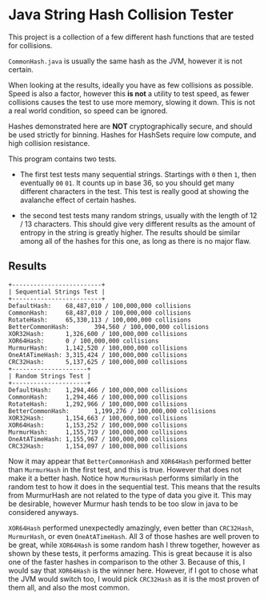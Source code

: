 
# Java String Hash Collision Tester

This project is a collection of a few different hash functions that are tested for collisions.

`CommonHash.java` is usually the same hash as the JVM, however it is not certain.

When looking at the results, ideally you have as few collisions as possible. Speed is also a factor, however this **is not** a utility to test speed, as fewer collisions causes the test to use more memory, slowing it down. This is not a real world condition, so speed can be ignored.

Hashes demonstrated here are **NOT** cryptographically secure, and should be used strictly for binning. Hashes for HashSets require low compute, and high collision resistance.


This program contains two tests. 

- The first test tests many sequential strings. Startings with `0` then `1`, then eventually `00` `01`. It counts up in base 36, so you should get many different characters in the test. This test is really good at showing the avalanche effect of certain hashes.

- the second test tests many random strings, usually with the length of 12 / 13 characters. This should give very different results as the amount of entropy in the string is greatly higher. The results should be similar among all of the hashes for this one, as long as there is no major flaw.

## Results 

```
+-------------------------+
| Sequential Strings Test |
+-------------------------+
DefaultHash:    68,487,010 / 100,000,000 collisions
CommonHash:     68,487,010 / 100,000,000 collisions
RotateHash:     65,330,113 / 100,000,000 collisions
BetterCommonHash:       394,560 / 100,000,000 collisions
XOR32Hash:      1,326,600 / 100,000,000 collisions
XOR64Hash:      0 / 100,000,000 collisions
MurmurHash:     1,142,520 / 100,000,000 collisions
OneAtATimeHash: 3,315,424 / 100,000,000 collisions
CRC32Hash:      5,137,625 / 100,000,000 collisions
+---------------------+
| Random Strings Test |
+---------------------+
DefaultHash:    1,294,466 / 100,000,000 collisions
CommonHash:     1,294,466 / 100,000,000 collisions
RotateHash:     1,292,966 / 100,000,000 collisions
BetterCommonHash:       1,199,276 / 100,000,000 collisions
XOR32Hash:      1,154,663 / 100,000,000 collisions
XOR64Hash:      1,153,252 / 100,000,000 collisions
MurmurHash:     1,155,719 / 100,000,000 collisions
OneAtATimeHash: 1,155,967 / 100,000,000 collisions
CRC32Hash:      1,154,097 / 100,000,000 collisions
```

Now it may appear that `BetterCommonHash` and `XOR64Hash` performed better than `MurmurHash` in the first test, and this is true. However that does not make it a better hash. Notice how `MurmurHash` performs similarly in the random test to how it does in the sequential test. This means that the results from MurmurHash are not related to the type of data you give it. This may be desirable, however Murmur hash tends to be too slow in java to be considered anyways.

`XOR64Hash` performed unexpectedly amazingly, even better than `CRC32Hash`, `MurmurHash`, or even `OneAtATimeHash`. All 3 of those hashes are well proven to be great, while `XOR64Hash` is some random hash I threw together, however as shown by these tests, it performs amazing. This is great because it is also one of the faster hashes in comparison to the other 3. Because of this, I would say that `XOR64Hash` is the winner here. However, if I got to chose what the JVM would switch too, I would pick `CRC32Hash` as it is the most proven of them all, and also the most common.